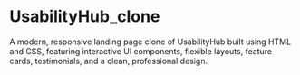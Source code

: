# UsabilityHub_clone
A modern, responsive landing page clone of UsabilityHub built using HTML and CSS, featuring interactive UI components, flexible layouts, feature cards, testimonials, and a clean, professional design.
